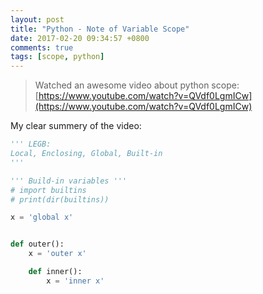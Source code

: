 ```yaml
---
layout: post
title: "Python - Note of Variable Scope"
date: 2017-02-20 09:34:57 +0800
comments: true
tags: [scope, python]
---
```



> Watched an awesome video about python scope: 
[https://www.youtube.com/watch?v=QVdf0LgmICw](https://www.youtube.com/watch?v=QVdf0LgmICw)

<!--more-->
   

My clear summery of the video:   
```python
''' LEGB:
Local, Enclosing, Global, Built-in
'''

''' Build-in variables '''
# import builtins
# print(dir(builtins))

x = 'global x'


def outer():
    x = 'outer x'

    def inner():
        x = 'inner x'

```

